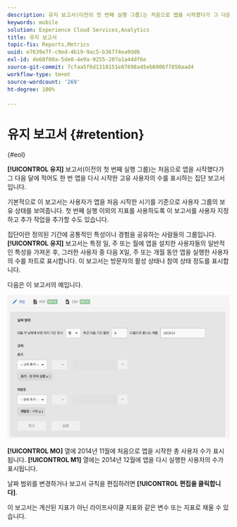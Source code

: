 ```yaml
---
description: 유지 보고서(이전의 첫 번째 실행 그룹)는 처음으로 앱을 시작했다가 그 다음 달에 적어도 한 번 앱을 다시 시작한 고유 사용자의 수를 표시하는 집단 보고서입니다.
keywords: mobile
solution: Experience Cloud Services,Analytics
title: 유지 보고서
topic-fix: Reports,Metrics
uuid: e7639e7f-c9ed-4b19-9ac5-b36774ea9dd6
exl-id: de68f00a-5de0-4e9a-9255-207a1a44df6e
source-git-commit: 7cfaa5f6d1318151e87698a45eb6006f7850aad4
workflow-type: tm+mt
source-wordcount: '269'
ht-degree: 100%

---
```


# 유지 보고서 {#retention}

{#eol}

**[!UICONTROL 유지]** 보고서(이전의 첫 번째 실행 그룹)는 처음으로 앱을 시작했다가 그 다음 달에 적어도 한 번 앱을 다시 시작한 고유 사용자의 수를 표시하는 집단 보고서입니다.

기본적으로 이 보고서는 사용자가 앱을 처음 시작한 시기를 기준으로 사용자 그룹의 보유 상태를 보여줍니다. 첫 번째 실행 이외의 지표를 사용하도록 이 보고서를 사용자 지정하고 추가 작업을 추가할 수도 있습니다.

집단이란 정의된 기간에 공통적인 특성이나 경험을 공유하는 사람들의 그룹입니다. **[!UICONTROL 유지]** 보고서는 특정 일, 주 또는 월에 앱을 설치한 사용자들의 일반적인 특성을 가져온 후, 그러한 사용자 중 다음 X일, 주 또는 개월 동안 앱을 실행한 사용자의 수를 차트로 표시합니다. 이 보고서는 방문자의 활성 상태나 참여 상태 정도를 표시합니다.

다음은 이 보고서의 예입니다.

![](assets/report_retention_edit.png)

**[!UICONTROL MO]** 열에 2014년 11월에 처음으로 앱을 시작한 총 사용자 수가 표시됩니다. **[!UICONTROL M1]** 열에는 2014년 12월에 앱을 다시 실행한 사용자의 수가 표시됩니다.

날짜 범위를 변경하거나 보고서 규칙을 편집하려면 **[!UICONTROL 편집을 클릭합니다]**.

이 보고서는 계산된 지표가 아닌 라이프사이클 지표와 같은 변수 또는 지표로 채울 수 있습니다.
